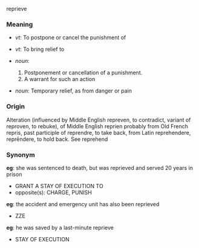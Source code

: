 reprieve
### Meaning
+ _vt_: To postpone or cancel the punishment of
+ _vt_: To bring relief to

+ _noun_:
   1. Postponement or cancellation of a punishment.
   2. A warrant for such an action
+ _noun_: Temporary relief, as from danger or pain

### Origin

Alteration (influenced by Middle English repreven, to contradict, variant of reproven, to rebuke), of Middle English reprien probably from Old French repris, past participle of reprendre, to take back, from Latin reprehendere, reprēndere, to hold back. See reprehend

### Synonym

__eg__: she was sentenced to death, but was reprieved and served 20 years in prison

+ GRANT A STAY OF EXECUTION TO
+ opposite(s): CHARGE, PUNISH

__eg__: the accident and emergency unit has also been reprieved

+ ZZE

__eg__: he was saved by a last-minute reprieve

+ STAY OF EXECUTION


